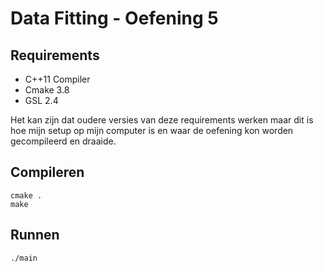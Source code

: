 # Data Fitting - Oefening 5

## Requirements
- C++11 Compiler
- Cmake 3.8
- GSL 2.4

Het kan zijn dat oudere versies van deze requirements werken maar dit is hoe mijn setup op mijn computer is en waar de oefening kon worden gecompileerd en draaide.

## Compileren
```
cmake .
make
```

## Runnen
```
./main
```